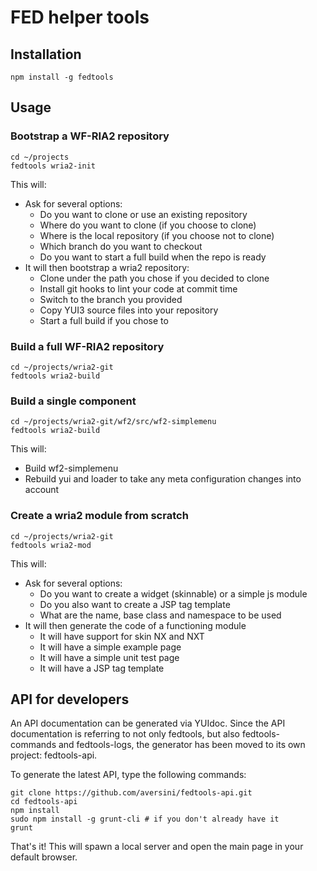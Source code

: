 # FED helper tools

## Installation

```
npm install -g fedtools
```

## Usage

### Bootstrap a WF-RIA2 repository

```
cd ~/projects
fedtools wria2-init
```
This will:

  - Ask for several options:
    - Do you want to clone or use an existing repository
    - Where do you want to clone (if you choose to clone)
    - Where is the local repository (if you choose not to clone)
    - Which branch do you want to checkout
    - Do you want to start a full build when the repo is ready
  - It will then bootstrap a wria2 repository:
    - Clone under the path you chose if you decided to clone
    - Install git hooks to lint your code at commit time
    - Switch to the branch you provided
    - Copy YUI3 source files into your repository
    - Start a full build if you chose to

### Build a full WF-RIA2 repository

```
cd ~/projects/wria2-git
fedtools wria2-build
```

### Build a single component

```
cd ~/projects/wria2-git/wf2/src/wf2-simplemenu
fedtools wria2-build
```
This will:

  - Build wf2-simplemenu
  - Rebuild yui and loader to take any meta configuration changes into account

### Create a wria2 module from scratch
```
cd ~/projects/wria2-git
fedtools wria2-mod
```
This will:

  - Ask for several options:
    - Do you want to create a widget (skinnable) or a simple js module
    - Do you also want to create a JSP tag template
    - What are the name, base class and namespace to be used
  - It will then generate the code of a functioning module
    - It will have support for skin NX and NXT
    - It will have a simple example page
    - It will have a simple unit test page
    - It will have a JSP tag template

## API for developers

An API documentation can be generated via YUIdoc. Since the API documentation is referring to not only fedtools, but also fedtools-commands and fedtools-logs, the generator has been moved to its own project: fedtools-api.

To generate the latest API, type the following commands:

```
git clone https://github.com/aversini/fedtools-api.git
cd fedtools-api
npm install
sudo npm install -g grunt-cli # if you don't already have it
grunt
```

That's it! This will spawn a local server and open the main page in your default browser.
